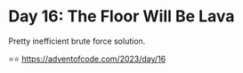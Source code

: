 # Day 16: The Floor Will Be Lava

Pretty inefficient brute force solution.

⭐️⭐️ https://adventofcode.com/2023/day/16
